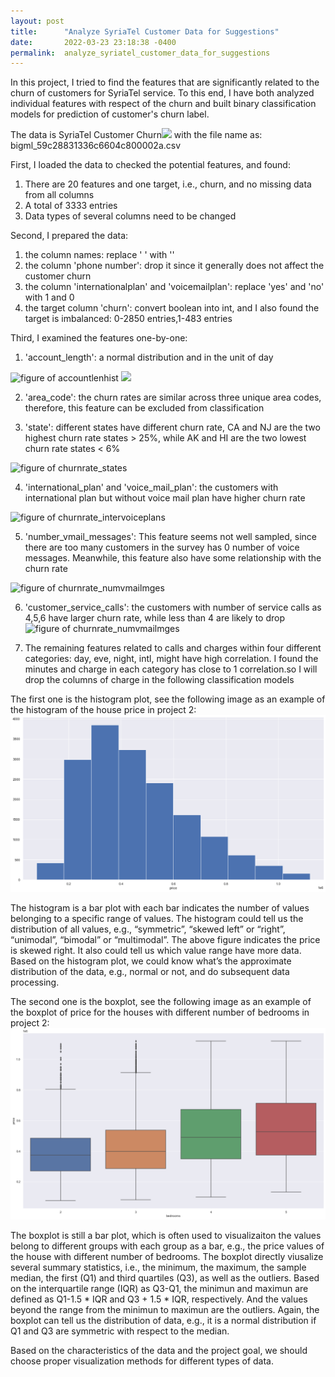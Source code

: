 ```yaml
---
layout: post
title:      "Analyze SyriaTel Customer Data for Suggestions"
date:       2022-03-23 23:18:38 -0400
permalink:  analyze_syriatel_customer_data_for_suggestions
---
```


In this project, I tried to find the features that are significantly related to the churn of customers for SyriaTel service. To this end, I have both analyzed individual features with respect of the churn and built binary classification models for prediction of customer's churn label. 

The data is SyriaTel Customer Churn![](https://www.kaggle.com/becksddf/churn-in-telecoms-dataset) with the file name as:  bigml_59c28831336c6604c800002a.csv

First, I loaded the data to checked the potential features, and found:
1) There are 20 features and one target, i.e., churn, and no missing data from all columns
2) A total of 3333 entries
3) Data types of several columns need to be changed

Second, I prepared the data:
1) the column names: replace ' ' with ''
2) the column 'phone number': drop it since it generally does not affect the customer churn
3) the column 'internationalplan' and 'voicemailplan': replace 'yes' and 'no' with 1 and 0
4) the target column 'churn': convert boolean into int, and I also found the target is imbalanced: 0-2850 entries,1-483 entries

Third, I examined the features one-by-one:

1) 'account_length': a normal distribution and in the unit of day 

![figure of accountlenhist](figures/accountlen_hist.png)
![](https://raw.githubusercontent.com/eegshou/dsc-phase-3-project/blob/shou/figures/accountlen_hist.png)

2) 'area_code': the churn rates are similar across three unique area codes, therefore, this feature can be excluded from classification

3) 'state': different states have different churn rate, CA and NJ are the two highest churn rate states > 25%,
 while AK and HI are the two lowest churn rate states < 6%

![figure of churnrate_states](figures/churnrate_states.png)

4) 'international_plan' and 'voice_mail_plan': the customers with international plan but without voice mail plan have higher churn rate

![figure of churnrate_intervoiceplans](figures/churnrate_intervoiceplans.png)

5) 'number_vmail_messages': This feature seems not well sampled, since there are too many customers in the survey has 0 number of voice messages. Meanwhile, this feature also have some relationship with the churn rate

![figure of churnrate_numvmailmges](figures/churnrate_numvmailmges.png)

6) 'customer_service_calls': the customers with number of service calls as 4,5,6 have larger churn rate, while less than 4 are likely to drop
![figure of churnrate_numvmailmges](figures/churnrate_custsercalls.png)

7) The remaining features related to calls and charges within four different categories: day, eve, night, intl, might have high correlation. I found the minutes and charge in each category has close to 1 correlation.so I will drop the columns of charge in the following classification models

The first one is the histogram plot, see the following image as an example of the histogram of the house price in project 2:
![](https://raw.githubusercontent.com/eegshou/dsc-phase-2-project/mvp/Figs/Price_histogram.png)


The histogram is a bar plot with each bar indicates the number of values belonging to a specific range of values. The histogram could tell us the distribution of all values, e.g., “symmetric”, “skewed left” or “right”, “unimodal”, “bimodal” or “multimodal”. The above figure indicates the price is skewed right. It also could tell us which value range have more data. Based on the histogram plot, we could know what’s the approximate distribution of the data, e.g., normal or not, and do subsequent data processing.

The second one is the boxplot, see the following image as an example of the boxplot of price for the houses with different number of bedrooms in project 2:
![](https://raw.githubusercontent.com/eegshou/dsc-phase-2-project/mvp/Figs/boxplot_price_bedrooms.png)


The boxplot is still a bar plot, which is often used to visualizaiton the values belong to different groups with each group as a bar, e.g., the price values of the house with different number of bedrooms. The boxplot directly viusalize several summary statistics, i.e., the minimum, the maximum, the sample median, the first (Q1) and third quartiles (Q3), as well as the outliers. Based on the interquartile range (IQR) as Q3-Q1, the minimun and maximun are defined as Q1-1.5 * IQR and Q3 + 1.5 * IQR, respectively. And the values beyond the range from the minimun to maximun are the outliers. Again, the boxplot can tell us the distribution of data, e.g., it is a normal distribution if Q1 and Q3 are symmetric with respect to the median.

Based on the characteristics of the data and the project goal, we should choose proper visualization methods for different types of data.
